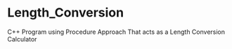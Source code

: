 # Length_Conversion
C++ Program using Procedure Approach That acts as a Length Conversion Calculator
